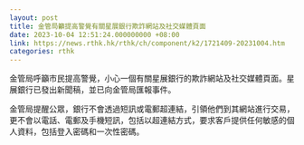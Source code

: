 ```yaml
---
layout: post
title: 金管局籲提高警覺有關星展銀行欺詐網站及社交媒體頁面
date: 2023-10-04 12:51:24.000000000 +08:00
link: https://news.rthk.hk/rthk/ch/component/k2/1721409-20231004.htm
categories: rthk
---
```


金管局呼籲市民提高警覺，小心一個有關星展銀行的欺詐網站及社交媒體頁面。星展銀行已發出新聞稿，並已向金管局匯報事件。

金管局提醒公眾，銀行不會透過短訊或電郵超連結，引領他們到其網站進行交易，更不會以電話、電郵及手機短訊，包括以超連結方式，要求客戶提供任何敏感的個人資料，包括登入密碼和一次性密碼。
